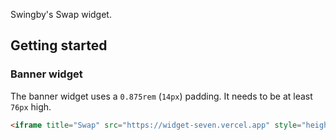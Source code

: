 Swingby's Swap widget.

## Getting started

### Banner widget

The banner widget uses a `0.875rem` (`14px`) padding. It needs to be at least `76px` high.

```html
<iframe title="Swap" src="https://widget-seven.vercel.app" style="height: 76px;"></iframe>
```
